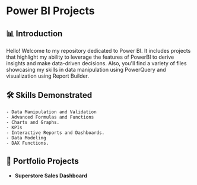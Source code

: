 # Power BI Projects

## 📊 Introduction

Hello! Welcome to my repository dedicated to Power BI.
It includes projects that highlight my ability to leverage the features of PowerBI to derive insights and make data-driven decisions.
Also, you'll find a variety of files showcasing my skills in data manipulation using PowerQuery and visualization using Report Builder.

## 🛠 Skills Demonstrated

    - Data Manipulation and Validation
    - Advanced Formulas and Functions
    - Charts and Graphs.
    - KPIs
    - Interactive Reports and Dashboards.
    - Data Modeling
    - DAX Functions.

## 📁 Portfolio Projects

- **Superstore Sales Dashboard**
